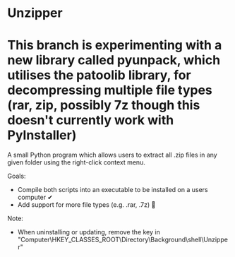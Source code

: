 # Unzipper

# This branch is experimenting with a new library called pyunpack, which utilises the patoolib library, for decompressing multiple file types (rar, zip, possibly 7z though this doesn't currently work with PyInstaller)

A small Python program which allows users to extract all .zip files in any given folder using the right-click context menu.

Goals: 
  - Compile both scripts into an executable to be installed on a users computer ✔
  - Add support for more file types (e.g. .rar, .7z) 🔨


Note:
  - When uninstalling or updating, remove the key in "Computer\HKEY_CLASSES_ROOT\Directory\Background\shell\Unzipper"
